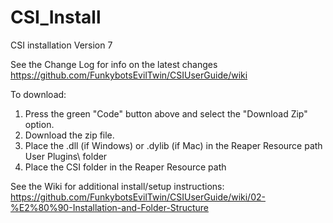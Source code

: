 # CSI_Install
 CSI installation
Version 7

See the Change Log for info on the latest changes https://github.com/FunkybotsEvilTwin/CSIUserGuide/wiki

To download:
1. Press the green "Code" button above and select the "Download Zip" option.
2. Download the zip file.
3. Place the .dll (if Windows) or .dylib (if Mac) in the Reaper Resource path User Plugins\ folder
4. Place the CSI folder in the Reaper Resource path

See the Wiki for additional install/setup instructions: https://github.com/FunkybotsEvilTwin/CSIUserGuide/wiki/02-%E2%80%90-Installation-and-Folder-Structure



